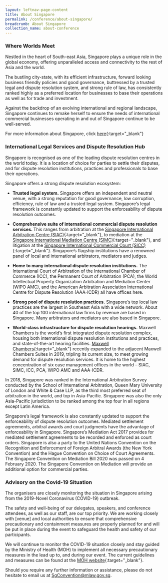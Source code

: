 ```yaml
---
layout: leftnav-page-content
title: About Singapore
permalink: /conference/about-singapore/
breadcrumb: About Singapore
collection_name: about-conference
---
```


### **Where Worlds Meet**

Nestled in the heart of South-east Asia, Singapore plays a unique role in the global economy, offering unparalleled access and connectivity to the rest of Asia and the world.

The bustling city-state, with its efficient infrastructure, forward looking business friendly policies and good governance, buttressed by a trusted legal and dispute resolution system, and strong rule of law, has consistently ranked highly as a preferred location for businesses to base their operations as well as for trade and investment.

Against the backdrop of an evolving international and regional landscape, Singapore continues to remake herself to ensure the needs of international commercial businesses operating in and out of Singapore continue to be well-served.

For more information about Singapore, click [here](http://www.visitsingapore.com/en/){:target="_blank"}

### **International Legal Services and Dispute Resolution Hub**

Singapore is recognised as one of the leading dispute resolution centres in the world today. It is a location of choice for parties to settle their disputes, and for dispute resolution institutions, practices and professionals to base their operations.

Singapore offers a strong dispute resolution ecosystem:

* <b>Trusted legal system.</b> Singapore offers an independent and neutral venue, with a strong reputation for good governance, low corruption, efficiency, rule of law and a trusted legal system. Singapore’s legal framework is constantly updated to support the enforceability of dispute resolution outcomes.

* <b>Comprehensive suite of international commercial dispute resolution services. </b> This ranges from arbitration at the [Singapore International Arbitration Centre (SIAC)](http://www.siac.org.sg/){:target="_blank"}, to mediation at the [Singapore International Mediation Centre (SIMC)](http://simc.com.sg/){:target="_blank"}, and litigation at the [Singapore International Commercial Court (SICC)](https://www.sicc.gov.sg/){:target="_blank"}. Singapore’s flagship institutions have a renowned panel of local and international arbitrators, mediators and judges.

* <b>Home to many international dispute resolution institutions.</b> The International Court of Arbitration of the International Chamber of Commerce (ICC), the Permanent Court of Arbitration (PCA), the World Intellectual Property Organization Arbitration and Mediation Center (WIPO AMC), and the American Arbitration Association International Centre for Dispute Resolution (AAA-ICDR) all have offices here.

* <b>Strong pool of dispute resolution practices.</b> Singapore’s top local law practices are the largest in Southeast Asia with a wide network. About 40 of the top 100 international law firms by revenue are based in Singapore. Many arbitrators and mediators are also based in Singapore.

* <b>World-class infrastructure for dispute resolution hearings.</b> Maxwell Chambers is the world’s first integrated dispute resolution complex, housing both international dispute resolution institutions and practices, and state-of-the-art hearing facilities. [Maxwell Chambers](https://www.maxwellchambers.com/){:target="_blank"} recently expanded to the adjacent Maxwell Chambers Suites in 2019, tripling its current size, to meet growing demand for dispute resolution services. It is home to the highest concentration of six case management offices in the world – SIAC, SIMC, ICC, PCA, WIPO AMC and AAA-ICDR.


In 2018, Singapore was ranked in the International Arbitration Survey conducted by the School of International Arbitration, Queen Mary University of London and White & Case LLP, as the third most preferred seat of arbitration in the world, and top in Asia-Pacific. Singapore was also the only Asia-Pacific jurisdiction to be ranked among the top four in all regions except Latin America. 

Singapore’s legal framework is also constantly updated to support the enforceability of dispute resolution outcomes. Mediated settlement agreements, arbitral awards and court judgments have the advantage of enforceability in Singapore. Singapore’s Mediation Act 2017 provides for mediated settlement agreements to be recorded and enforced as court orders. Singapore is also a party to the United Nations Convention on the Recognition and Enforcement of Foreign Arbitral Awards (the New York Convention) and the Hague Convention on Choice of Court Agreements. The Singapore Convention on Mediation Bill 2020 was passed on 4 February 2020. The Singapore Convention on Mediation will provide an additional option for commercial parties.

### **Advisory on the Covid-19 Situation**
The organisers are closely monitoring the situation in Singapore arising from the 2019-Novel Coronavirus (COVID-19) outbreak.

The safety and well-being of our delegates, speakers, and conference attendees, as well as our staff, are our top priority. We are working closely with [venue] and local authorities to ensure that comprehensive precautionary and containment measures are properly planned for and will be put in place during the event to safeguard the health and safety of our participants.

We will continue to monitor the COVID-19 situation closely and stay guided by the Ministry of Health (MOH) to implement all necessary precautionary measures in the lead up to, and during our event. The current guidelines and measures can be found at the [MOH website](https://www.moh.gov.sg/covid-19){:target="_blank"}.

Should you require any further information or assistance, please do not hesitate to email us at [SgConvention@mlaw.gov.sg](mailto:SgConvention@mlaw.gov.sg).
